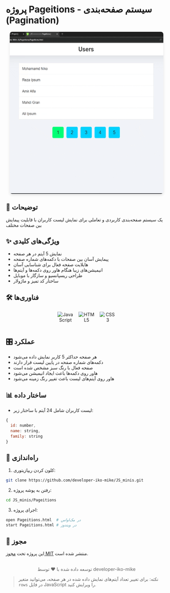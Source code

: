 # پروژه Pageitions - سیستم صفحه‌بندی (Pagination)

<img src="./preview.gif" alt="پیش‌نمایش پروژه" style="
border-radius: 8px;
margin: 1rem auto;
box-shadow: 0 4px 8px rgba(0,0,0,0.1);
display: block;
max-width: 100%;
height: auto;
"/>

## 📄 توضیحات  
یک سیستم صفحه‌بندی کاربردی و تعاملی برای نمایش لیست کاربران با قابلیت پیمایش بین صفحات مختلف  

## ✨ ویژگی‌های کلیدی  
- نمایش 5 آیتم در هر صفحه  
- پیمایش آسان بین صفحات با دکمه‌های شماره صفحه  
- هایلایت صفحه فعال برای شناسایی آسان  
- انیمیشن‌های زیبا هنگام هاور روی دکمه‌ها و آیتم‌ها  
- طراحی ریسپانسیو و سازگار با موبایل  
- ساختار کد تمیز و ماژولار  

## 🛠️ فناوری‌ها  
<div align="center" style="display: flex; gap: 1rem; justify-content: center; margin: 1.5rem 0;">
  <img src="https://cdn.jsdelivr.net/gh/devicons/devicon/icons/javascript/javascript-original.svg" alt="JavaScript" width="50" height="50"/>
  <img src="https://cdn.jsdelivr.net/gh/devicons/devicon/icons/html5/html5-original.svg" alt="HTML5" width="50" height="50"/>
  <img src="https://cdn.jsdelivr.net/gh/devicons/devicon/icons/css3/css3-original.svg" alt="CSS3" width="50" height="50"/>
</div>

## 🎛️ عملکرد  
- هر صفحه حداکثر 5 کاربر نمایش داده می‌شود  
- دکمه‌های شماره صفحه در پایین لیست قرار دارند  
- صفحه فعال با رنگ سبز مشخص شده است  
- هاور روی دکمه‌ها باعث ایجاد انیمیشن می‌شود  
- هاور روی آیتم‌های لیست باعث تغییر رنگ زمینه می‌شود  

## 📊 ساختار داده  
- لیست کاربران شامل 24 آیتم با ساختار زیر:  
```javascript
{
  id: number,
  name: string,
  family: string
}
```

## 🚀 راه‌اندازی  
1. کلون کردن ریپازیتوری:  
```bash
git clone https://github.com/developer-iko-mike/JS_minis.git
```
2. رفتن به پوشه پروژه:  
```bash
cd JS_minis/Pageitions
```
3. اجرای پروژه:  
```bash
open Pageitions.html  # در مک‌اواس
start Pageitions.html # در ویندوز
```

## 📜 مجوز  
این پروژه تحت [مجوز MIT](https://opensource.org/licenses/MIT) منتشر شده است.  

<div style="margin-top: 2rem; text-align: center; font-size: 0.9rem; color: #666;">
  توسعه داده شده با ❤️ توسط developer-iko-mike
</div>

> نکته: برای تغییر تعداد آیتم‌های نمایش داده شده در هر صفحه، می‌توانید متغیر `rows` در فایل JavaScript را ویرایش کنید.